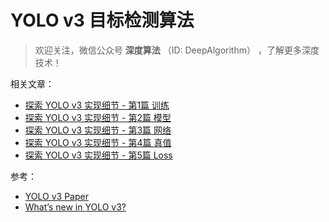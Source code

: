 # YOLO v3 目标检测算法

> 欢迎关注，微信公众号 **深度算法** （ID: DeepAlgorithm） ，了解更多深度技术！

相关文章：

- [探索 YOLO v3 实现细节 - 第1篇 训练](https://mp.weixin.qq.com/s/T9LshbXoervdJDBuP564dQ)
- [探索 YOLO v3 实现细节 - 第2篇 模型](https://mp.weixin.qq.com/s/N79S9Qf1OgKsQ0VU5QvuHg)
- [探索 YOLO v3 实现细节 - 第3篇 网络](https://mp.weixin.qq.com/s/hC4P7iRGv5JSvvPe-ri_8g)
- [探索 YOLO v3 实现细节 - 第4篇 真值](https://mp.weixin.qq.com/s/5Sj7QadfVvx-5W9Cr4d3Yw)
- [探索 YOLO v3 实现细节 - 第5篇 Loss](https://mp.weixin.qq.com/s/4L9E4WGSh0hzlD303036bQ)

参考：

- [YOLO v3 Paper](https://arxiv.org/abs/1804.02767)
- [What’s new in YOLO v3?](https://towardsdatascience.com/yolo-v3-object-detection-53fb7d3bfe6b)
